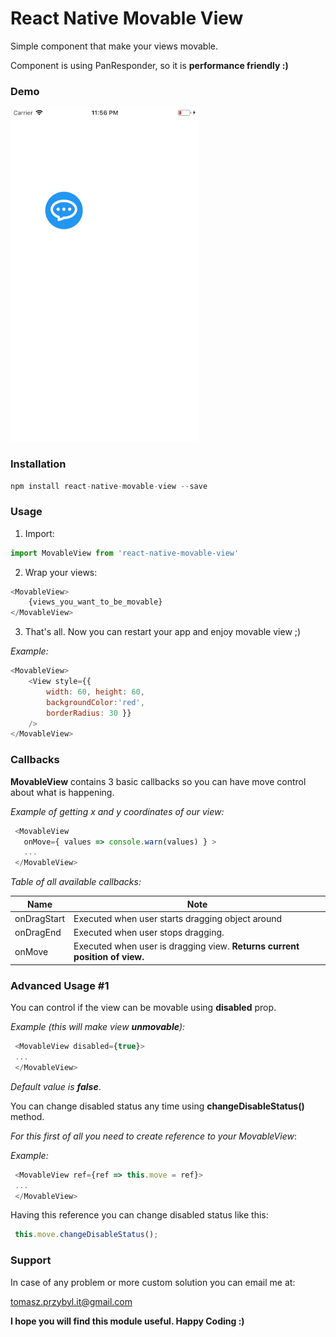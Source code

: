 ﻿# React Native Movable View

Simple component that make your views movable.

Component is using PanResponder, so it is **performance friendly :)**

### Demo
![Demo](https://raw.githubusercontent.com/venits/react-native-router-flux/master/demo.gif)

### Installation
```javascript
npm install react-native-movable-view --save
```

### Usage
1. Import:
```javascript
import MovableView from 'react-native-movable-view'
```
2.  Wrap your views:
```javascript
<MovableView>
	{views_you_want_to_be_movable}
</MovableView>
```
3. That's all. Now you can restart your app and enjoy movable view ;) 

*Example:*
```javascript
<MovableView>
	<View style={{
		width: 60, height: 60,
        backgroundColor:'red',
        borderRadius: 30 }} 
    />
</MovableView>
```

### Callbacks

**MovableView** contains 3 basic callbacks so you can have move control about what is happening.

*Example of getting x and y coordinates of our view:*
```javascript
 <MovableView
   onMove={ values => console.warn(values) } > 
   ...
 </MovableView>
```

*Table of all available callbacks:*

|Name|Note|
|---|---|
| onDragStart | Executed when user starts dragging object around | 
| onDragEnd | Executed when user stops dragging. | 
| onMove | Executed when user is dragging view. **Returns current position of view.**  | 

### Advanced Usage #1

You can control if the view can be movable using **disabled** prop.

*Example (this will make view **unmovable**):*
```javascript
 <MovableView disabled={true}>
 ...
 </MovableView>
```
*Default value is **false***.

You can change disabled status any time using **changeDisableStatus()** method.

*For this first of all you need to create reference to your MovableView*:

*Example:*
```javascript
 <MovableView ref={ref => this.move = ref}>
 ...
 </MovableView>
```

Having this reference you can change disabled status like this:
```javascript
 this.move.changeDisableStatus();
```

### Support
In case of any problem or more custom solution you can email me at:
 
tomasz.przybyl.it@gmail.com

**I hope you will find this module useful. Happy Coding :)**

